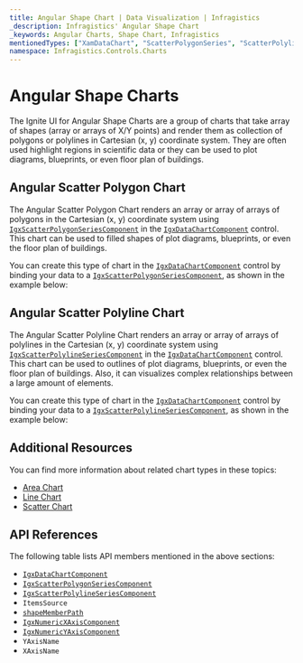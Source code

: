 ```yaml
---
title: Angular Shape Chart | Data Visualization | Infragistics
_description: Infragistics' Angular Shape Chart
_keywords: Angular Charts, Shape Chart, Infragistics
mentionedTypes: ["XamDataChart", "ScatterPolygonSeries", "ScatterPolylineSeries", 'Series']
namespace: Infragistics.Controls.Charts
---
```


# Angular Shape Charts

The Ignite UI for Angular Shape Charts are a group of charts that take array of shapes (array or arrays of X/Y points) and render them as collection of polygons or polylines in Cartesian (x, y) coordinate system. They are often used highlight regions in scientific data or they can be used to plot diagrams, blueprints, or even floor plan of buildings.

## Angular Scatter Polygon Chart

The Angular Scatter Polygon Chart renders an array or array of arrays of polygons in the Cartesian (x, y) coordinate system using [`IgxScatterPolygonSeriesComponent`]({environment:dvApiBaseUrl}/products/ignite-ui-angular/api/docs/typescript/latest/classes/igxscatterpolygonseriescomponent.html) in the [`IgxDataChartComponent`]({environment:dvApiBaseUrl}/products/ignite-ui-angular/api/docs/typescript/latest/classes/igxdatachartcomponent.html) control. This chart can be used to filled shapes of plot diagrams, blueprints, or even the floor plan of buildings.

You can create this type of chart in the [`IgxDataChartComponent`]({environment:dvApiBaseUrl}/products/ignite-ui-angular/api/docs/typescript/latest/classes/igxdatachartcomponent.html) control by binding your data to a [`IgxScatterPolygonSeriesComponent`]({environment:dvApiBaseUrl}/products/ignite-ui-angular/api/docs/typescript/latest/classes/igxscatterpolygonseriescomponent.html), as shown in the example below:

<code-view style="height: 600px" alt="Angular Scatter Polygon Chart"
  data-demos-base-url="{environment:dvDemosBaseUrl}"
           iframe-src="{environment:dvDemosBaseUrl}/charts/data-chart/type-scatter-polygon-series"
                                        github-src="charts/data-chart/type-scatter-polygon-series">
</code-view>


<div class="divider--half"></div>

## Angular Scatter Polyline Chart

The Angular Scatter Polyline Chart renders an array or array of arrays of polylines in the Cartesian (x, y) coordinate system using [`IgxScatterPolylineSeriesComponent`]({environment:dvApiBaseUrl}/products/ignite-ui-angular/api/docs/typescript/latest/classes/igxscatterpolylineseriescomponent.html) in the [`IgxDataChartComponent`]({environment:dvApiBaseUrl}/products/ignite-ui-angular/api/docs/typescript/latest/classes/igxdatachartcomponent.html) control. This chart can be used to outlines of plot diagrams, blueprints, or even the floor plan of buildings. Also, it can visualizes complex relationships between a large amount of elements.

You can create this type of chart in the [`IgxDataChartComponent`]({environment:dvApiBaseUrl}/products/ignite-ui-angular/api/docs/typescript/latest/classes/igxdatachartcomponent.html) control by binding your data to a [`IgxScatterPolylineSeriesComponent`]({environment:dvApiBaseUrl}/products/ignite-ui-angular/api/docs/typescript/latest/classes/igxscatterpolylineseriescomponent.html), as shown in the example below:

<code-view style="height: 600px" alt="Angular Scatter Polyline Chart"
  data-demos-base-url="{environment:dvDemosBaseUrl}"
           iframe-src="{environment:dvDemosBaseUrl}/charts/data-chart/type-scatter-polyline-series"
                                        github-src="charts/data-chart/type-scatter-polyline-series">
</code-view>


<div class="divider--half"></div>

## Additional Resources

You can find more information about related chart types in these topics:

*   [Area Chart](area-chart.md)
*   [Line Chart](line-chart.md)
*   [Scatter Chart](scatter-chart.md)

## API References

The following table lists API members mentioned in the above sections:

*   [`IgxDataChartComponent`]({environment:dvApiBaseUrl}/products/ignite-ui-angular/api/docs/typescript/latest/classes/igxdatachartcomponent.html)
*   [`IgxScatterPolygonSeriesComponent`]({environment:dvApiBaseUrl}/products/ignite-ui-angular/api/docs/typescript/latest/classes/igxscatterpolygonseriescomponent.html)
*   [`IgxScatterPolylineSeriesComponent`]({environment:dvApiBaseUrl}/products/ignite-ui-angular/api/docs/typescript/latest/classes/igxscatterpolylineseriescomponent.html)
*   `ItemsSource`
*   [`shapeMemberPath`]({environment:dvApiBaseUrl}/products/ignite-ui-angular/api/docs/typescript/latest/classes/igxshapeseriesbasecomponent.html#shapememberpath)
*   [`IgxNumericXAxisComponent`]({environment:dvApiBaseUrl}/products/ignite-ui-angular/api/docs/typescript/latest/classes/igxnumericxaxiscomponent.html)
*   [`IgxNumericYAxisComponent`]({environment:dvApiBaseUrl}/products/ignite-ui-angular/api/docs/typescript/latest/classes/igxnumericyaxiscomponent.html)
*   `YAxisName`
*   `XAxisName`
